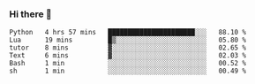 ### Hi there 👋

<!--
**gustavkrist/gustavkrist** is a ✨ _special_ ✨ repository because its `README.md` (this file) appears on your GitHub profile.

Here are some ideas to get you started:

- 🔭 I’m currently working on ...
- 🌱 I’m currently learning ...
- 👯 I’m looking to collaborate on ...
- 🤔 I’m looking for help with ...
- 💬 Ask me about ...
- 📫 How to reach me: ...
- 😄 Pronouns: ...
- ⚡ Fun fact: ...
-->

<!--START_SECTION:waka-->

```text
Python   4 hrs 57 mins   ██████████████████████░░░   88.10 %
Lua      19 mins         █▒░░░░░░░░░░░░░░░░░░░░░░░   05.80 %
tutor    8 mins          ▓░░░░░░░░░░░░░░░░░░░░░░░░   02.65 %
Text     6 mins          ▓░░░░░░░░░░░░░░░░░░░░░░░░   02.03 %
Bash     1 min           ░░░░░░░░░░░░░░░░░░░░░░░░░   00.52 %
sh       1 min           ░░░░░░░░░░░░░░░░░░░░░░░░░   00.49 %
```

<!--END_SECTION:waka-->
